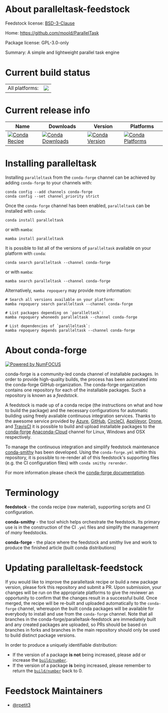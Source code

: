 About paralleltask-feedstock
============================

Feedstock license: [BSD-3-Clause](https://github.com/conda-forge/paralleltask-feedstock/blob/main/LICENSE.txt)

Home: https://github.com/moold/ParallelTask

Package license: GPL-3.0-only

Summary: A simple and lightweight parallel task engine

Current build status
====================


<table><tr><td>All platforms:</td>
    <td>
      <a href="https://dev.azure.com/conda-forge/feedstock-builds/_build/latest?definitionId=16823&branchName=main">
        <img src="https://dev.azure.com/conda-forge/feedstock-builds/_apis/build/status/paralleltask-feedstock?branchName=main">
      </a>
    </td>
  </tr>
</table>

Current release info
====================

| Name | Downloads | Version | Platforms |
| --- | --- | --- | --- |
| [![Conda Recipe](https://img.shields.io/badge/recipe-paralleltask-green.svg)](https://anaconda.org/conda-forge/paralleltask) | [![Conda Downloads](https://img.shields.io/conda/dn/conda-forge/paralleltask.svg)](https://anaconda.org/conda-forge/paralleltask) | [![Conda Version](https://img.shields.io/conda/vn/conda-forge/paralleltask.svg)](https://anaconda.org/conda-forge/paralleltask) | [![Conda Platforms](https://img.shields.io/conda/pn/conda-forge/paralleltask.svg)](https://anaconda.org/conda-forge/paralleltask) |

Installing paralleltask
=======================

Installing `paralleltask` from the `conda-forge` channel can be achieved by adding `conda-forge` to your channels with:

```
conda config --add channels conda-forge
conda config --set channel_priority strict
```

Once the `conda-forge` channel has been enabled, `paralleltask` can be installed with `conda`:

```
conda install paralleltask
```

or with `mamba`:

```
mamba install paralleltask
```

It is possible to list all of the versions of `paralleltask` available on your platform with `conda`:

```
conda search paralleltask --channel conda-forge
```

or with `mamba`:

```
mamba search paralleltask --channel conda-forge
```

Alternatively, `mamba repoquery` may provide more information:

```
# Search all versions available on your platform:
mamba repoquery search paralleltask --channel conda-forge

# List packages depending on `paralleltask`:
mamba repoquery whoneeds paralleltask --channel conda-forge

# List dependencies of `paralleltask`:
mamba repoquery depends paralleltask --channel conda-forge
```


About conda-forge
=================

[![Powered by
NumFOCUS](https://img.shields.io/badge/powered%20by-NumFOCUS-orange.svg?style=flat&colorA=E1523D&colorB=007D8A)](https://numfocus.org)

conda-forge is a community-led conda channel of installable packages.
In order to provide high-quality builds, the process has been automated into the
conda-forge GitHub organization. The conda-forge organization contains one repository
for each of the installable packages. Such a repository is known as a *feedstock*.

A feedstock is made up of a conda recipe (the instructions on what and how to build
the package) and the necessary configurations for automatic building using freely
available continuous integration services. Thanks to the awesome service provided by
[Azure](https://azure.microsoft.com/en-us/services/devops/), [GitHub](https://github.com/),
[CircleCI](https://circleci.com/), [AppVeyor](https://www.appveyor.com/),
[Drone](https://cloud.drone.io/welcome), and [TravisCI](https://travis-ci.com/)
it is possible to build and upload installable packages to the
[conda-forge](https://anaconda.org/conda-forge) [Anaconda-Cloud](https://anaconda.org/)
channel for Linux, Windows and OSX respectively.

To manage the continuous integration and simplify feedstock maintenance
[conda-smithy](https://github.com/conda-forge/conda-smithy) has been developed.
Using the ``conda-forge.yml`` within this repository, it is possible to re-render all of
this feedstock's supporting files (e.g. the CI configuration files) with ``conda smithy rerender``.

For more information please check the [conda-forge documentation](https://conda-forge.org/docs/).

Terminology
===========

**feedstock** - the conda recipe (raw material), supporting scripts and CI configuration.

**conda-smithy** - the tool which helps orchestrate the feedstock.
                   Its primary use is in the construction of the CI ``.yml`` files
                   and simplify the management of *many* feedstocks.

**conda-forge** - the place where the feedstock and smithy live and work to
                  produce the finished article (built conda distributions)


Updating paralleltask-feedstock
===============================

If you would like to improve the paralleltask recipe or build a new
package version, please fork this repository and submit a PR. Upon submission,
your changes will be run on the appropriate platforms to give the reviewer an
opportunity to confirm that the changes result in a successful build. Once
merged, the recipe will be re-built and uploaded automatically to the
`conda-forge` channel, whereupon the built conda packages will be available for
everybody to install and use from the `conda-forge` channel.
Note that all branches in the conda-forge/paralleltask-feedstock are
immediately built and any created packages are uploaded, so PRs should be based
on branches in forks and branches in the main repository should only be used to
build distinct package versions.

In order to produce a uniquely identifiable distribution:
 * If the version of a package **is not** being increased, please add or increase
   the [``build/number``](https://docs.conda.io/projects/conda-build/en/latest/resources/define-metadata.html#build-number-and-string).
 * If the version of a package **is** being increased, please remember to return
   the [``build/number``](https://docs.conda.io/projects/conda-build/en/latest/resources/define-metadata.html#build-number-and-string)
   back to 0.

Feedstock Maintainers
=====================

* [@rpetit3](https://github.com/rpetit3/)

